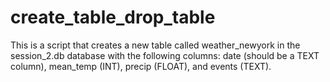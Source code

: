 # create_table_drop_table
This is a script that creates a new table called weather_newyork in the session_2.db database with the following columns: date (should be a TEXT column), mean_temp (INT), precip (FLOAT), and events (TEXT).
